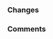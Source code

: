 ### Changes

<!-- 
Provide bullet point details.
Include "- fixes <#issue_number>" to link to an outstanding issue.
-->

### Comments

<!-- 
Provide additional information as needed.
Delete header if it isn't used.
Keep the text below to alert the maintainer.
-->

